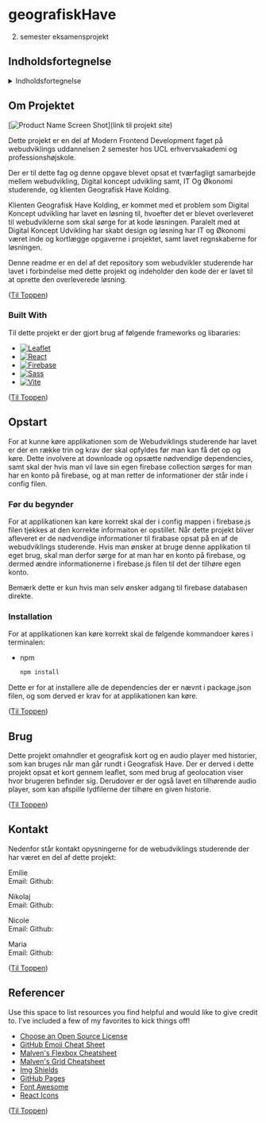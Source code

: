 # geografiskHave
 2. semester eksamensprojekt 

<a name="readme-top"></a>

<!-- TABLE OF CONTENTS -->
## Indholdsfortegnelse
<details>
  <summary>Indholdsfortegnelse</summary>
  <ol>
    <li>
      <a href="#about-the-project">Om Projektet</a>
      <ul>
        <li><a href="#built-with">Bygget Med</a></li>
      </ul>
    </li>
    <li>
      <a href="#getting-started">Opstart</a>
      <ul>
        <li><a href="#prerequisites">Krav</a></li>
        <li><a href="#installation">Installation</a></li>
      </ul>
    </li>
    <li><a href="#usage">Brug</a></li>
    <li><a href="#contact">Kontakt</a></li>
    <li><a href="#referances">Referancer</a></li>
  </ol>
</details>



<!-- ABOUT THE PROJECT -->
## Om Projektet

[![Product Name Screen Shot][product-screenshot]](link til projekt site)

Dette projekt er en del af Modern Frontend Development faget på webudviklings uddannelsen 2 semester hos UCL erhvervsakademi og professionshøjskole. 

Der er til dette fag og denne opgave blevet opsat et tværfagligt samarbejde mellem webudvikling, Digital koncept udvikling samt, IT Og Økonomi studerende, og klienten Geografisk Have Kolding. 

Klienten Geografisk Have Kolding, er kommet med et problem som Digital Koncept udvikling har lavet en løsning til, hvoefter det er blevet overleveret til webudviklerne som skal sørge for at kode løsningen. Paralelt med at Digital Koncept Udvikling har skabt design og løsning har IT og Økonomi været inde og kortlægge opgaverne i projektet, samt lavet regnskaberne for løsningen.

Denne readme er en del af det repository som webudvikler studerende har lavet i forbindelse med dette projekt og indeholder den kode der er lavet til at oprette den overleverede løsning. 

<p align="left">(<a href="#readme-top">Til Toppen</a>)</p>

### Built With

Til dette projekt er der gjort brug af følgende frameworks og libararies:

* [![Leaflet][Leaflet.js]][Leaflet-url]
* [![React][React.js]][React-url]
* [![Firebase][Firebase]][Firebase-url]
* [![Sass][Sass]][Sass-url]
* [![Vite][Vite.js]][Vite-url]

<p align="left">(<a href="#readme-top">Til Toppen</a>)</p>

<!-- GETTING STARTED -->
## Opstart

For at kunne køre applikationen som de Webudviklings studerende har lavet er der en række trin og krav der skal opfyldes før man kan få det op og køre. Dette involvere at downloade og opsætte nødvendige dependencies, samt skal der hvis man vil lave sin egen firebase collection sørges for man har en konto på firebase, og at man retter de informationer der står inde i config filen. 

### Før du begynder

For at applikationen kan køre korrekt skal der i config mappen i firebase.js filen tjekkes at den korrekte informaiton er opstillet. Når dette projekt bliver afleveret er de nødvendige informationer til firabase opsat på en af de webudviklings studerende. Hvis man ønsker at bruge denne applikation til eget brug, skal man derfor sørge for at man har en konto på firebase, og dermed ændre informationerne i firebase.js filen til det der tilhøre egen konto.

Bemærk dette er kun hvis man selv ønsker adgang til firebase databasen direkte. 

### Installation

For at applikationen kan køre korrekt skal de følgende kommandoer køres i terminalen:
* npm 
  ```sh
  npm install
  ```
Dette er for at installere alle de dependencies der er nævnt i package.json filen, og som derved er krav for at applikationen kan køre. 

<p align="left">(<a href="#readme-top">Til Toppen</a>)</p>

<!-- USAGE EXAMPLES -->
## Brug

Dette projekt omahndler et geografisk kort og en audio player med historier, som kan bruges når man går rundt i Geografisk Have. Der er derved i dette projekt opsat et kort gennem leaflet, som med brug af geolocation viser hvor brugeren befinder sig. Derudover er der også lavet en tilhørende audio player, som kan afspille lydfilerne der tilhøre en given historie.

<p align="left">(<a href="#readme-top">Til Toppen</a>)</p>

<!-- CONTACT -->
## Kontakt
Nedenfor står kontakt opysningerne for de webudviklings studerende der har været en del af dette projekt:

Emilie <br>
Email:
Github:

Nikolaj <br>
Email:
Github:

Nicole <br>
Email:
Github:

Maria <br>
Email:
Github:
<p align="left">(<a href="#readme-top">Til Toppen</a>)</p>



<!-- Referances -->
## Referencer

Use this space to list resources you find helpful and would like to give credit to. I've included a few of my favorites to kick things off!

* [Choose an Open Source License](https://choosealicense.com)
* [GitHub Emoji Cheat Sheet](https://www.webpagefx.com/tools/emoji-cheat-sheet)
* [Malven's Flexbox Cheatsheet](https://flexbox.malven.co/)
* [Malven's Grid Cheatsheet](https://grid.malven.co/)
* [Img Shields](https://shields.io)
* [GitHub Pages](https://pages.github.com)
* [Font Awesome](https://fontawesome.com)
* [React Icons](https://react-icons.github.io/react-icons/search)

<p align="left">(<a href="#readme-top">Til Toppen</a>)</p>



<!-- MARKDOWN LINKS & IMAGES -->
<!-- https://www.markdownguide.org/basic-syntax/#reference-style-links -->
[contributors-shield]: https://img.shields.io/github/contributors/othneildrew/Best-README-Template.svg?style=for-the-badge
[contributors-url]: https://github.com/Nikolaihesel/geografiskHave/graphs/contributors
[product-screenshot]: images/screenshot.png
[Leaflet.js]: https://img.shields.io/badge/Leaflet-199900?style=for-the-badge&logo=Leaflet
[Leaflet-url]: https://leafletjs.com/
[React.js]: https://img.shields.io/badge/React-20232A?style=for-the-badge&logo=react&logoColor=61DAFB
[React-url]: https://reactjs.org/
[Firebase]: https://img.shields.io/badge/Firebase-F6820D?style=for-the-badge&logo=Firebase
[Firebase-url]: https://firebase.google.com/
[Sass]: https://img.shields.io/badge/Sass-f1f1f1?style=for-the-badge&logo=SASS
[Sass-url]: https://sass-lang.com/
[Vite.js]: https://img.shields.io/badge/vite-646CFF?style=for-the-badge
[Vite-url]: https://vitejs.dev/
[JQuery.com]: https://img.shields.io/badge/jQuery-0769AD?style=for-the-badge&logo=jquery&logoColor=white
[JQuery-url]: https://jquery.com 
